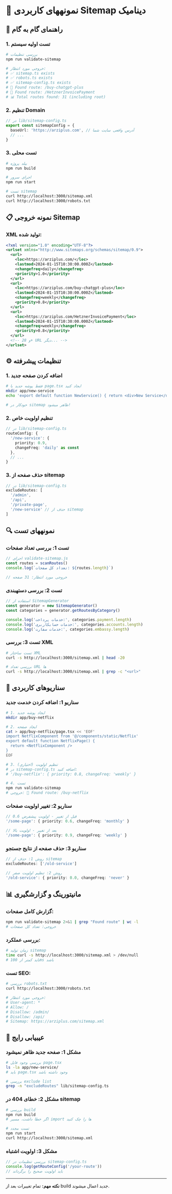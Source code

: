 # 🎯 نمونههای کاربردی Sitemap دینامیک

## 🚀 راهنمای گام به گام

### 1. تست اولیه سیستم
```bash
# بررسی تنظیمات
npm run validate-sitemap

# خروجی مورد انتظار:
# ✅ sitemap.ts exists
# ✅ robots.ts exists  
# ✅ sitemap-config.ts exists
# 📄 Found route: /buy-chatgpt-plus
# 📄 Found route: /HetznerInvoicePayment
# 📊 Total routes found: 31 (including root)
```

### 2. تنظیم Domain
```typescript
// در lib/sitemap-config.ts
export const sitemapConfig = {
  baseUrl: 'https://arziplus.com', // آدرس واقعی سایت شما
  // ...
}
```

### 3. تست محلی
```bash
# بیلد پروژه
npm run build

# اجرای سرور
npm run start

# تست sitemap
curl http://localhost:3000/sitemap.xml
curl http://localhost:3000/robots.txt
```

## 📋 نمونه خروجی Sitemap

### XML تولید شده:
```xml
<?xml version="1.0" encoding="UTF-8"?>
<urlset xmlns="http://www.sitemaps.org/schemas/sitemap/0.9">
  <url>
    <loc>https://arziplus.com/</loc>
    <lastmod>2024-01-15T10:30:00.000Z</lastmod>
    <changefreq>daily</changefreq>
    <priority>1.0</priority>
  </url>
  <url>
    <loc>https://arziplus.com/buy-chatgpt-plus</loc>
    <lastmod>2024-01-15T10:30:00.000Z</lastmod>
    <changefreq>weekly</changefreq>
    <priority>0.8</priority>
  </url>
  <url>
    <loc>https://arziplus.com/HetznerInvoicePayment</loc>
    <lastmod>2024-01-15T10:30:00.000Z</lastmod>
    <changefreq>weekly</changefreq>
    <priority>0.8</priority>
  </url>
  <!-- و 28+ URL دیگر... -->
</urlset>
```

## ⚙️ تنظیمات پیشرفته

### 1. اضافه کردن صفحه جدید
```bash
# فقط پوشه جدید با page.tsx ایجاد کنید
mkdir app/new-service
echo 'export default function NewService() { return <div>New Service</div> }' > app/new-service/page.tsx

# خودکار در sitemap ظاهر میشود!
```

### 2. تنظیم اولویت خاص
```typescript
// در lib/sitemap-config.ts
routeConfig: {
  '/new-service': { 
    priority: 0.9, 
    changeFreq: 'daily' as const 
  },
  // ...
}
```

### 3. حذف صفحه از sitemap
```typescript
// در lib/sitemap-config.ts
excludeRoutes: [
  '/admin',
  '/api',
  '/private-page',
  '/new-service' // حذف از sitemap
]
```

## 🔍 نمونههای تست

### تست 1: بررسی تعداد صفحات
```javascript
// اجرای validate-sitemap.js
const routes = scanRoutes()
console.log(`تعداد کل صفحات: ${routes.length}`)

// خروجی مورد انتظار: 31 صفحه
```

### تست 2: بررسی دستهبندی
```javascript
// استفاده از SitemapGenerator
const generator = new SitemapGenerator()
const categories = generator.getRoutesByCategory()

console.log('خدمات پرداخت:', categories.payment.length)
console.log('خدمات حسابکاربری:', categories.accounts.length)
console.log('خدمات سفارت:', categories.embassy.length)
```

### تست 3: بررسی XML
```bash
# تست ساختار XML
curl -s http://localhost:3000/sitemap.xml | head -20

# بررسی تعداد URL ها
curl -s http://localhost:3000/sitemap.xml | grep -c "<url>"
```

## 🎯 سناریوهای کاربردی

### سناریو 1: اضافه کردن خدمت جدید
```bash
# 1. ایجاد پوشه جدید
mkdir app/buy-netflix

# 2. ایجاد صفحه
cat > app/buy-netflix/page.tsx << 'EOF'
import NetflixComponent from '@/components/static/Netflix'
export default function NetflixPage() {
  return <NetflixComponent />
}
EOF

# 3. تنظیم اولویت (اختیاری)
# در sitemap-config.ts اضافه کنید:
# '/buy-netflix': { priority: 0.8, changeFreq: 'weekly' }

# 4. تست
npm run validate-sitemap
# خروجی: 📄 Found route: /buy-netflix
```

### سناریو 2: تغییر اولویت صفحات
```typescript
// قبل از تغییر - اولویت پیشفرض 0.6
'/some-page': { priority: 0.6, changeFreq: 'monthly' }

// بعد از تغییر - اولویت بالا
'/some-page': { priority: 0.9, changeFreq: 'weekly' }
```

### سناریو 3: حذف صفحه از نتایج جستجو
```typescript
// روش 1: حذف از sitemap
excludeRoutes: ['/old-service']

// روش 2: تنظیم اولویت صفر
'/old-service': { priority: 0.0, changeFreq: 'never' }
```

## 📊 مانیتورینگ و گزارشگیری

### گزارش کامل صفحات:
```bash
npm run validate-sitemap 2>&1 | grep "Found route" | wc -l
# خروجی: تعداد کل صفحات
```

### بررسی عملکرد:
```bash
# زمان تولید sitemap
time curl -s http://localhost:3000/sitemap.xml > /dev/null
# باید کمتر از 100ms باشد
```

### تست SEO:
```bash
# بررسی robots.txt
curl http://localhost:3000/robots.txt

# خروجی مورد انتظار:
# User-agent: *
# Allow: /
# Disallow: /admin/
# Disallow: /api/
# Sitemap: https://arziplus.com/sitemap.xml
```

## 🚨 عیبیابی رایج

### مشکل 1: صفحه جدید ظاهر نمیشود
```bash
# بررسی وجود فایل page.tsx
ls -la app/new-service/
# باید page.tsx وجود داشته باشد

# بررسی exclude list
grep -n "excludeRoutes" lib/sitemap-config.ts
```

### مشکل 2: خطای 404 در sitemap
```bash
# بررسی build
npm run build
# اگر خطا داشت، مسیر import ها را چک کنید

# تست مجدد
npm run start
curl http://localhost:3000/sitemap.xml
```

### مشکل 3: اولویت اشتباه
```typescript
// بررسی تنظیمات در sitemap-config.ts
console.log(getRouteConfig('/your-route'))
// باید اولویت صحیح را برگرداند
```

---
**نکته مهم:** تمام تغییرات بعد از build جدید اعمال میشوند.